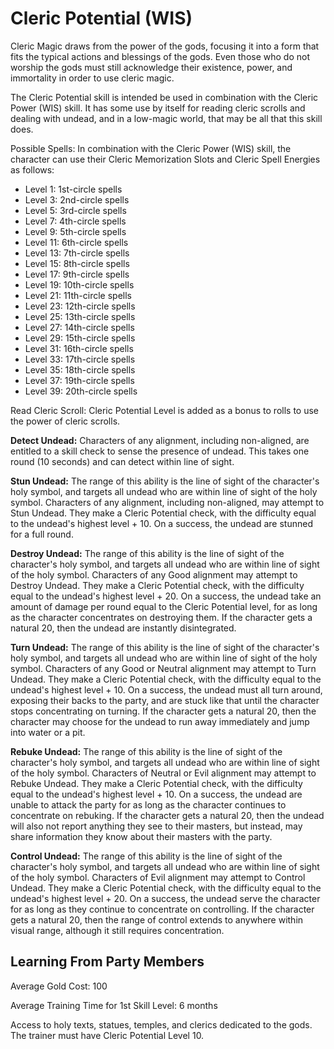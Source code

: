 # Cleric Potential (WIS)

Cleric Magic draws from the power of the gods, focusing it into a form that fits the typical actions and blessings of the gods. Even those who do not worship the gods must still acknowledge their existence, power, and immortality in order to use cleric magic.

The Cleric Potential skill is intended be used in combination with the Cleric Power (WIS) skill. It has some use by itself for reading cleric scrolls and dealing with undead, and in a low-magic world, that may be all that this skill does.

Possible Spells: In combination with the Cleric Power (WIS) skill, the character can use their Cleric Memorization Slots and Cleric Spell Energies as follows:

- Level 1: 1st-circle spells
- Level 3: 2nd-circle spells
- Level 5: 3rd-circle spells
- Level 7: 4th-circle spells
- Level 9: 5th-circle spells
- Level 11: 6th-circle spells
- Level 13: 7th-circle spells
- Level 15: 8th-circle spells
- Level 17: 9th-circle spells
- Level 19: 10th-circle spells
- Level 21: 11th-circle spells
- Level 23: 12th-circle spells
- Level 25: 13th-circle spells
- Level 27: 14th-circle spells
- Level 29: 15th-circle spells
- Level 31: 16th-circle spells
- Level 33: 17th-circle spells
- Level 35: 18th-circle spells
- Level 37: 19th-circle spells
- Level 39: 20th-circle spells

Read Cleric Scroll: Cleric Potential Level is added as a bonus to rolls to use the power of cleric scrolls.

**Detect Undead:** Characters of any alignment, including non-aligned, are entitled to a skill check to sense the presence of undead. This takes one round (10 seconds) and can detect within line of sight.

**Stun Undead:** The range of this ability is the line of sight of the character's holy symbol, and targets all undead who are within line of sight of the holy symbol. Characters of any alignment, including non-aligned, may attempt to Stun Undead. They make a Cleric Potential check, with the difficulty equal to the undead's highest level + 10. On a success, the undead are stunned for a full round.

**Destroy Undead:** The range of this ability is the line of sight of the character's holy symbol, and targets all undead who are within line of sight of the holy symbol. Characters of any Good alignment may attempt to Destroy Undead. They make a Cleric Potential check, with the difficulty equal to the undead's highest level + 20. On a success, the undead take an amount of damage per round equal to the Cleric Potential level, for as long as the character concentrates on destroying them. If the character gets a natural 20, then the undead are instantly disintegrated.

**Turn Undead:** The range of this ability is the line of sight of the character's holy symbol, and targets all undead who are within line of sight of the holy symbol. Characters of any Good or Neutral alignment may attempt to Turn Undead. They make a Cleric Potential check, with the difficulty equal to the undead's highest level + 10. On a success, the undead must all turn around, exposing their backs to the party, and are stuck like that until the character stops concentrating on turning. If the character gets a natural 20, then the character may choose for the undead to run away immediately and jump into water or a pit.

**Rebuke Undead:** The range of this ability is the line of sight of the character's holy symbol, and targets all undead who are within line of sight of the holy symbol. Characters of Neutral or Evil alignment may attempt to Rebuke Undead. They make a Cleric Potential check, with the difficulty equal to the undead's highest level + 10. On a success, the undead are unable to attack the party for as long as the character continues to concentrate on rebuking. If the character gets a natural 20, then the undead will also not report anything they see to their masters, but instead, may share information they know about their masters with the party.

**Control Undead:** The range of this ability is the line of sight of the character's holy symbol, and targets all undead who are within line of sight of the holy symbol. Characters of Evil alignment may attempt to Control Undead. They make a Cleric Potential check, with the difficulty equal to the undead's highest level + 20. On a success, the undead serve the character for as long as they continue to concentrate on controlling. If the character gets a natural 20, then the range of control extends to anywhere within visual range, although it still requires concentration.

## Learning From Party Members

Average Gold Cost: 100

Average Training Time for 1st Skill Level: 6 months

Access to holy texts, statues, temples, and clerics dedicated to the gods. The trainer must have Cleric Potential Level 10.
